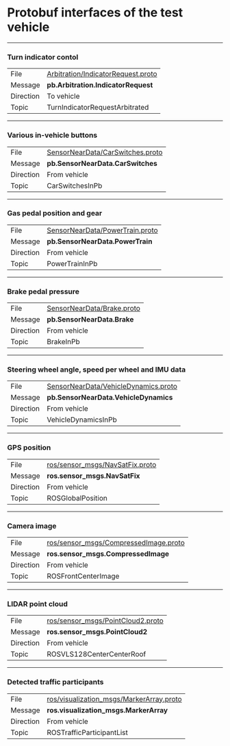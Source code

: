# Protobuf interfaces of the test vehicle

---

### Turn indicator contol
|   |  |
| --- | --- |
| File     | [Arbitration/IndicatorRequest.proto](/datatypes/Arbitration/IndicatorRequest.proto) |
| Message | **pb.Arbitration.IndicatorRequest** |
| Direction | To vehicle |
| Topic  | TurnIndicatorRequestArbitrated |

---

### Various in-vehicle buttons 
|   |  |
| --- | --- |
| File     | [SensorNearData/CarSwitches.proto](/datatypes/SensorNearData/CarSwitches.proto) |
| Message | **pb.SensorNearData.CarSwitches** |
| Direction | From vehicle |
| Topic  | CarSwitchesInPb |

---

### Gas pedal position and gear
|   |  |
| --- | --- |
| File     | [SensorNearData/PowerTrain.proto](/datatypes/SensorNearData/PowerTrain.proto) |
| Message | **pb.SensorNearData.PowerTrain** |
| Direction | From vehicle |
| Topic  | PowerTrainInPb |

---

### Brake pedal pressure
|   |  |
| --- | --- |
| File     | [SensorNearData/Brake.proto](/datatypes/SensorNearData/Brake.proto) |
| Message | **pb.SensorNearData.Brake** |
| Direction | From vehicle |
| Topic  | BrakeInPb |

---

### Steering wheel angle, speed per wheel and IMU data
|   |  |
| --- | --- |
| File     | [SensorNearData/VehicleDynamics.proto](/datatypes/SensorNearData/VehicleDynamics.proto) |
| Message | **pb.SensorNearData.VehicleDynamics** |
| Direction | From vehicle |
| Topic  | VehicleDynamicsInPb |

---

### GPS position
|   |  |
| --- | --- |
| File     | [ros/sensor_msgs/NavSatFix.proto](/datatypes/ros/sensor_msgs/NavSatFix.proto) |
| Message | **ros.sensor_msgs.NavSatFix** |
| Direction | From vehicle |
| Topic  | ROSGlobalPosition |

---

### Camera image
|   |  |
| --- | --- |
| File     | [ros/sensor_msgs/CompressedImage.proto](/datatypes/ros/sensor_msgs/CompressedImage.proto) |
| Message | **ros.sensor_msgs.CompressedImage** |
| Direction | From vehicle |
| Topic  | ROSFrontCenterImage |

---

### LIDAR point cloud
|   |  |
| --- | --- |
| File     | [ros/sensor_msgs/PointCloud2.proto](/datatypes/ros/sensor_msgs/PointCloud2.proto) |
| Message | **ros.sensor_msgs.PointCloud2** |
| Direction | From vehicle |
| Topic  | ROSVLS128CenterCenterRoof |

---

### Detected traffic participants
|   |  |
| --- | --- |
| File     | [ros/visualization_msgs/MarkerArray.proto](/datatypes/ros/visualization_msgs/MarkerArray.proto) |
| Message | **ros.visualization_msgs.MarkerArray** |
| Direction | From vehicle |
| Topic  | ROSTrafficParticipantList |
